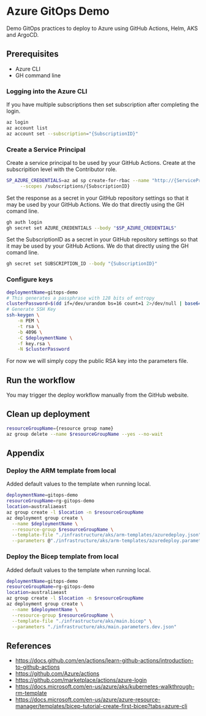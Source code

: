 # Azure GitOps Demo

Demo GitOps practices to deploy to Azure using GitHub Actions, Helm, AKS and ArgoCD.

## Prerequisites

* Azure CLI
* GH command line

### Logging into the Azure CLI

If you have multiple subscriptions then set subscription after completing the login.

```sh
az login
az account list
az account set --subscription="{SubscriptionID}"
```

### Create a Service Principal

Create a service principal to be used by your GitHub Actions. Create at the subscripition level with the Contributor role.

```sh
SP_AZURE_CREDENTIALS=az ad sp create-for-rbac --name "http://{ServicePrincipalName}" --sdk-auth --role Contributor \
     --scopes /subscriptions/{SubscriptionID}
```

Set the response as a secret in your GitHub repository settings so that it may be used by your GitHub Actions.
We do that directly using the GH comand line.

```sh
gh auth login
gh secret set AZURE_CREDENTIALS --body "$SP_AZURE_CREDENTIALS"
```

Set the SubscriptionID as a secret in your GitHub repository settings so that it may be used by your GitHub Actions.
We do that directly using the GH comand line.

```sh
gh secret set SUBSCRIPTION_ID --body "{SubscriptionID}"
```

### Configure keys

```sh
deploymentName=gitops-demo
# This generates a passphrase with 128 bits of entropy
clusterPassword=$(dd if=/dev/urandom bs=16 count=1 2>/dev/null | base64 | sed 's/=//g')
# Generate SSH Key
ssh-keygen \
    -m PEM \
    -t rsa \
    -b 4096 \
    -C $deploymentName \
    -f key.rsa \
    -N $clusterPassword
```

For now we will simply copy the public RSA key into the parameters file.

## Run the workflow

You may trigger the deploy workflow manually from the GitHub website.

## Clean up deployment

```sh
resourceGroupName={resource group name}
az group delete --name $resourceGroupName --yes --no-wait
```

## Appendix

### Deploy the ARM template from local

Added default values to the template when running local.

```sh
deploymentName=gitops-demo
resourceGroupName=rg-gitops-demo
location=australiaeast
az group create -l $location -n $resourceGroupName
az deployment group create \
  --name $deploymentName \
  --resource-group $resourceGroupName \
  --template-file "./infrastructure/aks/arm-templates/azuredeploy.json" \
  --parameters @"./infrastructure/aks/arm-templates/azuredeploy.parameters.json"

```

### Deploy the Bicep template from local

Added default values to the template when running local.

```sh
deploymentName=gitops-demo
resourceGroupName=rg-gitops-demo
location=australiaeast
az group create -l $location -n $resourceGroupName
az deployment group create \
  --name $deploymentName \
  --resource-group $resourceGroupName \
  --template-file "./infrastructure/aks/main.bicep" \
  --parameters "./infrastructure/aks/main.parameters.dev.json"

```

## References

* <https://docs.github.com/en/actions/learn-github-actions/introduction-to-github-actions>
* <https://github.com/Azure/actions>
* <https://github.com/marketplace/actions/azure-login>
* <https://docs.microsoft.com/en-us/azure/aks/kubernetes-walkthrough-rm-template>
* <https://docs.microsoft.com/en-us/azure/azure-resource-manager/templates/bicep-tutorial-create-first-bicep?tabs=azure-cli>
